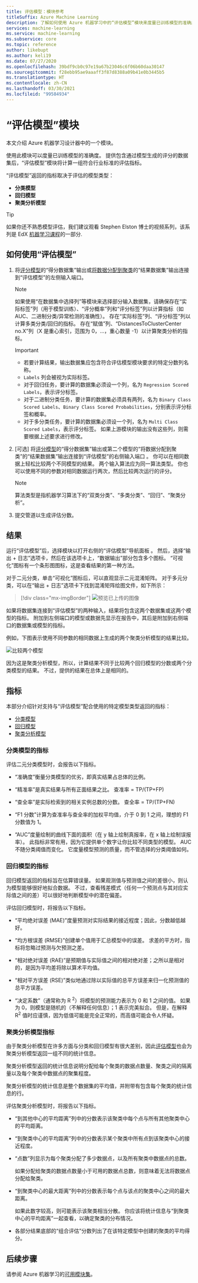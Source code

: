 ```yaml
---
title: 评估模型：模块参考
titleSuffix: Azure Machine Learning
description: 了解如何使用 Azure 机器学习中的“评估模型”模块来度量已训练模型的准确度。
services: machine-learning
ms.service: machine-learning
ms.subservice: core
ms.topic: reference
author: likebupt
ms.author: keli19
ms.date: 07/27/2020
ms.openlocfilehash: 39bdf9cb0c97e19a67b23046c6f06b60daa30147
ms.sourcegitcommit: f28ebb95ae9aaaff3f87d8388a09b41e0b3445b5
ms.translationtype: HT
ms.contentlocale: zh-CN
ms.lasthandoff: 03/30/2021
ms.locfileid: "99584934"
---
```

# <a name="evaluate-model-module"></a>“评估模型”模块

本文介绍 Azure 机器学习设计器中的一个模块。

使用此模块可以度量已训练模型的准确度。 提供包含通过模型生成的评分的数据集后，“评估模型”模块将计算一组符合行业标准的评估指标。
  
 “评估模型”返回的指标取决于评估的模型类型：  
  
-   **分类模型**    
-   **回归模型**  
-   **聚类分析模型**  


> [!TIP]
> 如果你还不熟悉模型评估，我们建议观看 Stephen Elston 博士的视频系列，该系列是 EdX [机器学习课程](/archive/blogs/machinelearning/new-edx-course-data-science-machine-learning-essentials)的一部分. 


## <a name="how-to-use-evaluate-model"></a>如何使用“评估模型”
1. 将[评分模型](./score-model.md)的“得分数据集”输出或[将数据分配到聚类](./assign-data-to-clusters.md)的“结果数据集”输出连接到“评估模型”的左侧输入端口。 
    > [!NOTE] 
    > 如果使用“在数据集中选择列”等模块来选择部分输入数据集，请确保存在“实际标签”列（用于模型训练）、“评分概率”列和“评分标签”列以计算指标（如 AUC、二进制分类/异常检测的准确性）。
    > 存在“实际标签”列、“评分标签”列以计算多类分类/回归的指标。
    > 存在“赋值”列、“DistancesToClusterCenter no.X”列（X 是重心索引，范围为 0，...，重心数量 -1）以计算聚类分析的指标。

    > [!IMPORTANT]
    > + 若要计算结果，输出数据集应包含符合评估模型模块要求的特定分数列名称。
    > + `Labels` 列会被视为实际标签。
    > + 对于回归任务，要计算的数据集必须设一个列，名为 `Regression Scored Labels`，表示评分标签。
    > + 对于二进制分类任务，要计算的数据集必须具有两列，名为 `Binary Class Scored Labels`、`Binary Class Scored Probabilities`，分别表示评分标签和概率。
    > + 对于多分类任务，要计算的数据集必须设一个列，名为 `Multi Class Scored Labels`，表示评分标签。
    > 如果上游模块的输出没有这些列，则需要根据上述要求进行修改。

2. [可选] 将[评分模型](./score-model.md)的“得分数据集”输出或第二个模型的“将数据分配到聚类”的“结果数据集”输出连接到“评估模型”的右侧输入端口  。 你可以在相同数据上轻松比较两个不同模型的结果。 两个输入算法应为同一算法类型。 你也可以使用不同的参数对相同数据运行两次，然后比较两次运行的评分。

    > [!NOTE]
    > 算法类型是指机器学习算法下的“双类分类”、“多类分类”、“回归”、“聚类分析”。 

3. 提交管道以生成评估分数。

## <a name="results"></a>结果

运行“评估模型”后，选择模块以打开右侧的“评估模型”导航面板 。  然后，选择“输出 + 日志”选项卡，然后在该选项卡上，“数据输出”部分包含多个图标。 “可视化”图标有一个条形图图标，这是查看结果的第一种方法。

对于二元分类，单击“可视化”图标后，可以直观显示二元混淆矩阵。
对于多元分类，可以在“输出 + 日志”选项卡下找到混淆矩阵绘图文件，如下所示：
> [!div class="mx-imgBorder"]
> ![预览已上传的图像](media/module/multi-class-confusion-matrix.png)

如果将数据集连接到“评估模型”的两种输入，结果将包含这两个数据集或这两个模型的指标。
附加到左侧端口的模型或数据先显示在报告中，其后是附加到右侧端口的数据集或模型的指标。  

例如，下图表示使用不同参数的相同数据上生成的两个聚类分析模型的结果比较。  

![比较两个模型](media/module/evaluate-2-models.png)  

因为这是聚类分析模型，所以，计算结果不同于比较两个回归模型的分数或两个分类模型的结果。 不过，提供的结果在总体上是相同的。 

## <a name="metrics"></a>指标

本部分介绍针对支持与“评估模型”配合使用的特定模型类型返回的指标：

+ [分类模型](#metrics-for-classification-models)
+ [回归模型](#metrics-for-regression-models)
+ [聚类分析模型](#metrics-for-clustering-models)

### <a name="metrics-for-classification-models"></a>分类模型的指标


评估二元分类模型时，会报告以下指标。
  
-   “准确度”衡量分类模型的优劣，即真实结果占总体的比例。  
  
-   “精准率”是真实结果与所有正面结果之比。 查准率 = TP/(TP+FP)  
  
-   “查全率”是实际检索到的相关实例总数的分数。 查全率 = TP/(TP+FN)  
  
-   “F1 分数”计算为查准率与查全率的加权平均值，介于 0 到 1 之间，理想的 F1 分数值为 1。  
  
-   “AUC”度量绘制的曲线下面的面积（在 y 轴上绘制真报率，在 x 轴上绘制误报率）。 此指标非常有用，因为它提供单个数字让你比较不同类型的模型。 AUC 不随分类阈值而变化。 它度量模型预测的质量，而不管选择的分类阈值如何。


### <a name="metrics-for-regression-models"></a>回归模型的指标
 
回归模型返回的指标旨在估算错误量。  如果观测值与预测值之间的差很小，则认为模型能够很好地拟合数据。 不过，查看残差模式（任何一个预测点与其对应实际值之间的差）可以很好地判断模型中的潜在偏差。  
  
 评估回归模型时，将报告以下指标。
  
- “平均绝对误差 (MAE)”度量预测对实际结果的接近程度；因此，分数越低越好。  
  
- “均方根误差 (RMSE)”创建单个值用于汇总模型中的误差。 求差的平方时，指标将忽略过预测与欠预测之差。  
  
- “相对绝对误差 (RAE)”是预期值与实际值之间的相对绝对差；之所以是相对的，是因为平均差将除以算术平均值。  
  
- “相对平方误差 (RSE)”类似地通过除以实际值的总平方误差来归一化预测值的总平方误差。  
  

  
- “决定系数”（通常称为 R <sup>2</sup>）将模型的预测能力表示为 0 和 1 之间的值。 如果为 0，则模型是随机的（不解释任何信息）；1 表示完美拟合。 但是，在解释 R<sup>2</sup> 值时应谨慎，因为低值可能是完全正常的，而高值可能会令人怀疑。

###  <a name="metrics-for-clustering-models"></a>聚类分析模型指标

由于聚类分析模型在许多方面与分类和回归模型有很大差别，因此[评估模型](evaluate-model.md)也会为聚类分析模型返回一组不同的统计信息。  
  
 聚类分析模型返回的统计信息说明分配给每个聚类的数据点数量、聚类之间的隔离量以及每个聚类中数据点的聚集程度。  
  
 聚类分析模型的统计信息是整个数据集的平均值，并附带有包含每个聚类的统计信息的行。  
  
评估聚类分析模型时，将报告以下指标。
    
-   “到其他中心的平均距离”列中的分数表示该聚类中每个点与所有其他聚类中心的平均距离。   

-   “到聚类中心的平均距离”列中的分数表示某个聚类中所有点到该聚类中心的接近程度。  
  
-   “点数”列显示为每个聚类分配了多少数据点，以及所有聚类中数据点的总数。  
  
     如果分配给聚类的数据点数量小于可用的数据点总数，则意味着无法将数据点分配给聚类。  
  
-   “到聚类中心的最大距离”列中的分数表示每个点与该点的聚类中心之间的最大距离。  
  
     如果此数字较高，则可能表示该聚类相当分散。 你应该将统计信息与“到聚类中心的平均距离”一起查看，以确定聚类的分布情况。   

-   各部分结果底部的“组合评估”分数列出了在该特定模型中创建的聚类的平均得分。  
  

## <a name="next-steps"></a>后续步骤

请参阅 Azure 机器学习的[可用模块集](module-reference.md)。